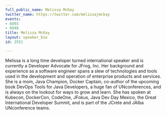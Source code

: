 ```yaml
---
full_public_name: Melissa McKay
twitter_name: https://twitter.com/melissajmckay
events:
- 6893
- 6848
title: Melissa McKay
layout: speaker_bio
id: 2551

---
```

Melissa is a long time developer turned international speaker and is currently a Developer Advocate for JFrog, Inc. Her background and experience as a software engineer spans a slew of technologies and tools used in the development and operation of enterprise products and services. She is a mom, Java Champion, Docker Captain, co-author of the upcoming book DevOps Tools for Java Developers, a huge fan of UNconferences, and is always on the lookout for ways to grow and learn. She has spoken at Kubecon, DockerCon, CodeOne, JFokus, Java Dev Day Mexico, the Great International Developer Summit, and is part of the JCrete and JAlba UNconference teams.